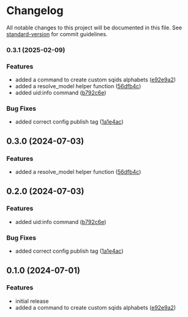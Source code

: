 # Changelog

All notable changes to this project will be documented in this file. See [standard-version](https://github.com/conventional-changelog/standard-version) for commit guidelines.

### 0.3.1 (2025-02-09)


### Features

* added a command to create custom sqids alphabets ([e92e9a2](https://github.com/ShabuShabu/laravel-uid/commits/e92e9a2215c1f75dfcdaa3962ce228d0fef97174))
* added a resolve_model helper function ([56dfb4c](https://github.com/ShabuShabu/laravel-uid/commits/56dfb4cee84e1e1233eae51e2d244cc0c563181f))
* added uid:info command ([b792c6e](https://github.com/ShabuShabu/laravel-uid/commits/b792c6ef1dbeebe13240945be6cf298fd0e7cd4d))


### Bug Fixes

* added correct config publish tag ([1a1e4ac](https://github.com/ShabuShabu/laravel-uid/commits/1a1e4ac0ab2eb5f1ff8b8b7a7f8ac182d558a032))

## 0.3.0 (2024-07-03)

### Features

* added a resolve_model helper function ([56dfb4c](https://github.com/ShabuShabu/laravel-uid/commits/56dfb4cee84e1e1233eae51e2d244cc0c563181f))

## 0.2.0 (2024-07-03)

### Features

* added uid:info command ([b792c6e](https://github.com/ShabuShabu/laravel-uid/commits/b792c6ef1dbeebe13240945be6cf298fd0e7cd4d))

### Bug Fixes

* added correct config publish tag ([1a1e4ac](https://github.com/ShabuShabu/laravel-uid/commits/1a1e4ac0ab2eb5f1ff8b8b7a7f8ac182d558a032))

## 0.1.0 (2024-07-01)

### Features

* initial release
* added a command to create custom sqids alphabets ([e92e9a2](https://github.com/ShabuShabu/laravel-uid/commits/e92e9a2215c1f75dfcdaa3962ce228d0fef97174))
